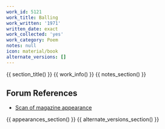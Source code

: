 ```yaml
---
work_id: 5121
work_title: Balling
work_written: '1971'
written_date: exact
work_collected: 'yes'
work_category: Poem
notes: null
icon: material/book
alternate_versions: []
---
```


{{ section_title() }}
{{ work_info() }}
{{ notes_section() }}
## Forum References
- [Scan of magazine appearance](https://bukowskiforum.com/threads/balling-may-winter-1972.12831/)

{{ appearances_section() }}
{{ alternate_versions_section() }}